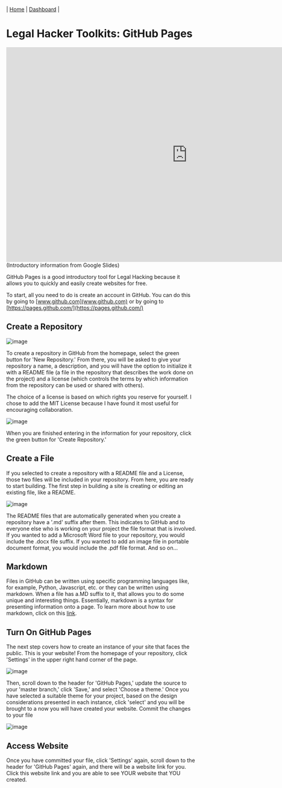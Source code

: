 | [Home](https://bryangw1.github.io/HackKC-LHToolkit1-GitHub-Pages/) | [Dashboard](https://bryangw1.github.io/HackKC-LHToolkit1-GitHub-Pages/Dashboard.html) |

# Legal Hacker Toolkits: GitHub Pages

<iframe src="https://docs.google.com/presentation/d/e/2PACX-1vQLcYI3G_fRiabmoPNBzIXkwS2A-C_Girm2CdzVEv03DOduWzHmu9HRaxOd3YHE3XgVcbE1b7GQmCyO/embed?start=false&loop=false&delayms=3000" frameborder="0" width="960" height="569" allowfullscreen="true" mozallowfullscreen="true" webkitallowfullscreen="true"></iframe>
(Introductory information from Google Slides)

GitHub Pages is a good introductory tool for Legal Hacking because it allows you to quickly and easily create websites for free.

To start, all you need to do is create an account in GitHub. You can do this by going to [www.github.com](www.github.com) or by going to [https://pages.github.com/](https://pages.github.com/)

## Create a Repository

![image](https://user-images.githubusercontent.com/10615650/51077165-23877300-1668-11e9-9487-65d1660be08f.png)

To create a repository in GitHub from the homepage, select the green button for 'New Repository.' From there, you will be asked to give your repository a name, a description, and you will have the option to initialize it with a README file (a file in the repository that describes the work done on the project) and a license (which controls the terms by which information from the repository can be used or shared with others). 

The choice of a license is based on which rights you reserve for yourself. I chose to add the MIT License because I have found it most useful for encouraging collaboration.

![image](https://user-images.githubusercontent.com/10615650/51077180-57629880-1668-11e9-9ad6-aaeee70147b4.png)

When you are finished entering in the information for your repository, click the green button for 'Create Repository.' 

## Create a File

If you selected to create a repository with a README file and a License, those two files will be included in your repository. From here, you are ready to start building. The first step in building a site is creating or editing an existing file, like a README. 

![image](https://user-images.githubusercontent.com/10615650/51077187-719c7680-1668-11e9-8713-6fb0d85845d1.png)

The README files that are automatically generated when you create a repository have a '.md' suffix after them. This indicates to GitHub and to everyone else who is working on your project the file format that is involved. If you wanted to add a Microsoft Word file to your repository, you would include the .docx file suffix. If you wanted to add an image file in portable document format, you would include the .pdf file format. And so on...

## Markdown

Files in GitHub can be written using specific programming languages like, for example, Python, Javascript, etc. or they can be written using markdown. When a file has a.MD suffix to it, that allows you to do some unique and interesting things. Essentially, markdown is a syntax for presenting information onto a page. To learn more about how to use markdown, click on this [link](https://guides.github.com/features/mastering-markdown/).

## Turn On GitHub Pages

The next step covers how to create an instance of your site that faces the public. This is your website! From the homepage of your repository, click 'Settings'
in the upper right hand corner of the page.

![image](https://user-images.githubusercontent.com/10615650/51077676-6d278c00-166f-11e9-89be-b75d3e7036c2.png)

Then, scroll down to the header for 'GitHub Pages,' update the source to your 'master branch,' click 'Save,' and select 'Choose a theme.' Once you have selected a suitable theme for your project, based on the design considerations presented in each instance, click 'select' and you will be brought to a now you will have created your website. Commit the changes to your file

![image](https://user-images.githubusercontent.com/10615650/51077692-9a743a00-166f-11e9-9cfe-047ec6210e02.png)

## Access Website

Once you have committed your file, click 'Settings' again, scroll down to the header for 'GitHub Pages' again, and there will be a website link for you. Click this website link and you are able to see YOUR website that YOU created.
